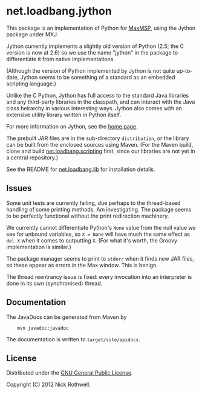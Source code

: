 # net.loadbang.jython

This package is an implementation of Python for [MaxMSP][max], using
the Jython package under MXJ.

Jython currently implements a slightly old version of Python (2.5; the
C version is now at 2.6) so we use the name "jython" in the package to
differentiate it from native implementations.

(Although the version of Python implemented by Jython is not quite
up-to-date, Jython seems to be something of a standard as an embedded
scripting language.)

Unlike the C Python, Jython has full access to the standard Java libraries
and any third-party libraries in the classpath, and can interact with
the Java class heirarchy in various interesting ways. Jython also comes
with an extensive utility library written in Python itself.

For more information on Jython, see the [home page][jython].

The prebuilt JAR files are in the sub-directory `distribution`, or the
library can be built from the enclosed sources using Maven. (For the
Maven build, clone and build [net.loadbang.scripting][scripting]
first, since our libraries are not yet in a central repository.)

See the README for [net.loadbang.lib][lib] for installation details.

## Issues

Some unit tests are currently failing, due perhaps to the thread-based
handling of some printing methods. Am investigating. The package seems
to be perfectly functional without the print redirection machinery.

We currently cannot differentiate Python's `None` value from the null value we
see for unbound variables, so `X = None` will have much the same effect
as `del X` when it comes to outputting `X`. (For what it's worth, the Groovy
implementation is similar.)

The package manager seems to print to `stderr` when it finds new JAR files,
so these appear as errors in the Max window. This is benign.

The thread reentrancy issue is fixed: every invocation into an interpreter
is done in its own (synchronised) thread.

## Documentation

The JavaDocs can be generated from Maven by

        mvn javadoc:javadoc

The documentation is written to `target/site/apidocs`.

## License

Distributed under the [GNU General Public License][gpl].

Copyright (C) 2012 Nick Rothwell.

[max]: http://cycling74.com/products/max/
[jython]: http://jython.org
[scripting]: https://github.com/cassiel/net.loadbang.scripting
[lib]: https://github.com/cassiel/net.loadbang.lib
[gpl]: http://www.gnu.org/copyleft/gpl.html
